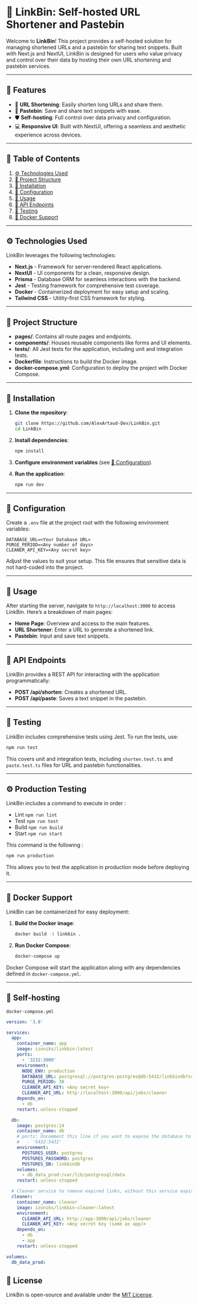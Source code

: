 
# 📎 LinkBin: Self-hosted URL Shortener and Pastebin

Welcome to **LinkBin**! This project provides a self-hosted solution for managing shortened URLs and a pastebin for sharing text snippets. Built with Next.js and NextUI, LinkBin is designed for users who value privacy and control over their data by hosting their own URL shortening and pastebin services.

---

## 🌟 Features

- 🔗 **URL Shortening**: Easily shorten long URLs and share them.
- 📄 **Pastebin**: Save and share text snippets with ease.
- 🛡️ **Self-hosting**: Full control over data privacy and configuration.
- 💻 **Responsive UI**: Built with NextUI, offering a seamless and aesthetic experience across devices.

---

## 📑 Table of Contents

1. [⚙️ Technologies Used](#technologies-used)
2. [📁 Project Structure](#project-structure)
3. [🚀 Installation](#installation)
4. [🔧 Configuration](#configuration)
5. [📖 Usage](#usage)
6. [📌 API Endpoints](#api-endpoints)
7. [🧪 Testing](#testing)
8. [🐳 Docker Support](#docker-support)

---

## ⚙️ Technologies Used

LinkBin leverages the following technologies:

- **Next.js** - Framework for server-rendered React applications.
- **NextUI** - UI components for a clean, responsive design.
- **Prisma** - Database ORM for seamless interactions with the backend.
- **Jest** - Testing framework for comprehensive test coverage.
- **Docker** - Containerized deployment for easy setup and scaling.
- **Tailwind CSS** - Utility-first CSS framework for styling.

---

## 📁 Project Structure

- **pages/**: Contains all route pages and endpoints.
- **components/**: Houses reusable components like forms and UI elements.
- **tests/**: All Jest tests for the application, including unit and integration tests.
- **Dockerfile**: Instructions to build the Docker image.
- **docker-compose.yml**: Configuration to deploy the project with Docker Compose.

---

## 🚀 Installation

1. **Clone the repository**:

   ```bash
   git clone https://github.com/AlexArtaud-Dev/LinkBin.git
   cd LinkBin
   ```

2. **Install dependencies**:

   ```bash
   npm install
   ```

3. **Configure environment variables** (see [🔧 Configuration](#configuration)).

4. **Run the application**:

   ```bash
   npm run dev
   ```

---

## 🔧 Configuration

Create a `.env` file at the project root with the following environment variables:

```plaintext
DATABASE_URL=<Your Database URL>
PURGE_PERIOD=<Any number of days>
CLEANER_API_KEY=<Any secret key>
```

Adjust the values to suit your setup. This file ensures that sensitive data is not hard-coded into the project.

---

## 📖 Usage

After starting the server, navigate to `http://localhost:3000` to access LinkBin. Here’s a breakdown of main pages:

- **Home Page**: Overview and access to the main features.
- **URL Shortener**: Enter a URL to generate a shortened link.
- **Pastebin**: Input and save text snippets.

---

## 📌 API Endpoints

LinkBin provides a REST API for interacting with the application programmatically:

- **POST /api/shorten**: Creates a shortened URL.
- **POST /api/paste**: Saves a text snippet in the pastebin.

---

## 🧪 Testing

LinkBin includes comprehensive tests using Jest. To run the tests, use:

```bash
npm run test
```

This covers unit and integration tests, including `shorten.test.ts` and `paste.test.ts` files for URL and pastebin functionalities.

---

## ⚙️ Production Testing

LinkBin includes a command to execute in order :
* Lint `npm run lint`
* Test `npm run test`
* Build `npm run build`
* Start `npm run start`

This command is the following :

```bash
npm run production
```

This allows you to test the application in production mode before deploying it.

---

## 🐳 Docker Support

LinkBin can be containerized for easy deployment:

1. **Build the Docker image**:

   ```bash
   docker build -t linkbin .
   ```

2. **Run Docker Compose**:

   ```bash
   docker-compose up
   ```

Docker Compose will start the application along with any dependencies defined in `docker-compose.yml`.

---

## 🐳 Self-hosting

`docker-compose.yml`

```yaml
version: '3.8'

services:
  app:
    container_name: app
    image: izoniks/linkbin:latest
    ports:
      - '3232:3000'
    environment:
      NODE_ENV: production
      DATABASE_URL: postgresql://postgres:postgres@db:5432/linkbindb?schema=public
      PURGE_PERIOD: 30
      CLEANER_API_KEY: <Any secret key>
      CLEANER_API_URL: http://localhost:3000/api/jobs/cleaner
    depends_on:
      - db
    restart: unless-stopped

  db:
    image: postgres:14
    container_name: db
    # ports: Uncomment this line if you want to expose the database to the host machine
    #   - '5432:5432'
    environment:
      POSTGRES_USER: postgres
      POSTGRES_PASSWORD: postgres
      POSTGRES_DB: linkbindb
    volumes:
      - db_data_prod:/var/lib/postgresql/data
    restart: unless-stopped

  # Cleaner service to remove expired links, without this service expired links will not be removed
  cleaner:
    container_name: cleaner
    image: izoniks/linkbin-cleaner:latest
    environment:
      CLEANER_API_URL: http://app:3000/api/jobs/cleaner
      CLEANER_API_KEY: <Any secret key (same as app)>
    depends_on:
      - db
      - app
    restart: unless-stopped

volumes:
  db_data_prod:
```



## 📄 License

LinkBin is open-source and available under the [MIT License](LICENSE).
